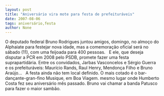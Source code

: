 ```yaml
---
layout: post
title: "Aniversário vira mote para festa de prefeituráveis"
date: 2007-08-06
tags: aniversário,festa
author: None
---
```

O deputado federal Bruno Rodrigues juntou amigos, domingo, no almo&ccedil;o do Alphaiate para festejar nova idade, mas a comemora&ccedil;&atilde;o oficial ser&aacute; no s&aacute;bado (11), com uma feijoada para 400 pessoas. 
&nbsp;
E ele, que deseja disputar a PCR em 2008 pelo PSDB,&nbsp;promete fazer uma festa suprapartid&aacute;ria. Entre os convidados, Jarbas Vasconcelos e S&eacute;rgio Guerra e os prefeitur&aacute;veis: Maur&iacute;cio Rands, Raul Henry, Mendon&ccedil;a Filho&nbsp;e&nbsp;Bruno Ara&uacute;jo... 
&nbsp;
A festa ainda n&atilde;o tem local definido.&nbsp;O mais cotado &eacute; o&nbsp;bar-dan&ccedil;ante-gran-fino Musique, em Boa Viagem. mesmo lugar onde Humberto Costa fez seu anivers&aacute;rio m&ecirc;s passado.&nbsp;Bruno vai chamar a banda&nbsp;Patusco para fazer o maior samb&atilde;o.  